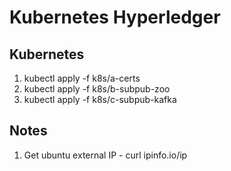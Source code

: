 Kubernetes Hyperledger
==============

## Kubernetes
1. kubectl apply -f k8s/a-certs
2. kubectl apply -f k8s/b-subpub-zoo
3. kubectl apply -f k8s/c-subpub-kafka

## Notes
1. Get ubuntu external IP - curl ipinfo.io/ip
